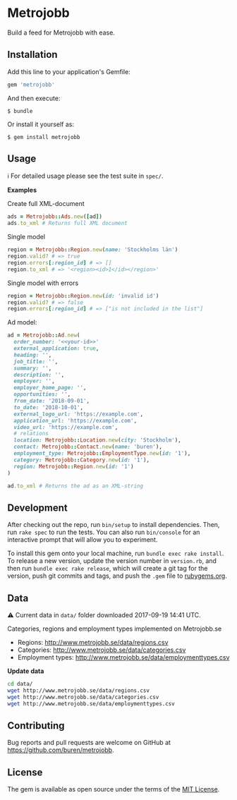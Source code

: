 # Metrojobb

Build a feed for Metrojobb with ease.

## Installation

Add this line to your application's Gemfile:

```ruby
gem 'metrojobb'
```

And then execute:

    $ bundle

Or install it yourself as:

    $ gem install metrojobb

## Usage

:information_source: For detailed usage please see the test suite in `spec/`.

__Examples__

Create full XML-document

```ruby
ads = Metrojobb::Ads.new([ad])
ads.to_xml # Returns full XML document
```

Single model

```ruby
region = Metrojobb::Region.new(name: 'Stockholms län')
region.valid? # => true
region.errors[:region_id] # => []
region.to_xml # => '<region><id>1</id></region>'
```

Single model with errors

```ruby
region = Metrojobb::Region.new(id: 'invalid id')
region.valid? # => false
region.errors[:region_id] # => ["is not included in the list"]
```

Ad model:

```ruby
ad = Metrojobb::Ad.new(
  order_number: '<<your-id>>'
  external_application: true,
  heading: '',
  job_title: '',
  summary: '',
  description: '',
  employer: '',
  employer_home_page: '',
  opportunities: '',
  from_date: '2018-09-01',
  to_date: '2018-10-01',
  external_logo_url: 'https://example.com',
  application_url: 'https://example.com',
  video_url: 'https://example.com',
  # relations
  location: Metrojobb::Location.new(city: 'Stockholm'),
  contact: Metrojobb::Contact.new(name: 'buren'),
  employment_type: Metrojobb::EmploymentType.new(id: '1'),
  category: Metrojobb::Category.new(id: '1'),
  region: Metrojobb::Region.new(id: '1')
)

ad.to_xml # Returns the ad as an XML-string
```

## Development

After checking out the repo, run `bin/setup` to install dependencies. Then, run `rake spec` to run the tests. You can also run `bin/console` for an interactive prompt that will allow you to experiment.

To install this gem onto your local machine, run `bundle exec rake install`. To release a new version, update the version number in `version.rb`, and then run `bundle exec rake release`, which will create a git tag for the version, push git commits and tags, and push the `.gem` file to [rubygems.org](https://rubygems.org).

## Data

:warning: Current data in `data/` folder downloaded 2017-09-19 14:41 UTC.

Categories, regions and employment types implemented on Metrojobb.se
- Regions:  http://www.metrojobb.se/data/regions.csv
- Categories:  http://www.metrojobb.se/data/categories.csv
- Employment types:  http://www.metrojobb.se/data/employmenttypes.csv

__Update data__

```bash
cd data/
wget http://www.metrojobb.se/data/regions.csv
wget http://www.metrojobb.se/data/categories.csv
wget http://www.metrojobb.se/data/employmenttypes.csv
```

## Contributing

Bug reports and pull requests are welcome on GitHub at https://github.com/buren/metrojobb.

## License

The gem is available as open source under the terms of the [MIT License](https://opensource.org/licenses/MIT).
